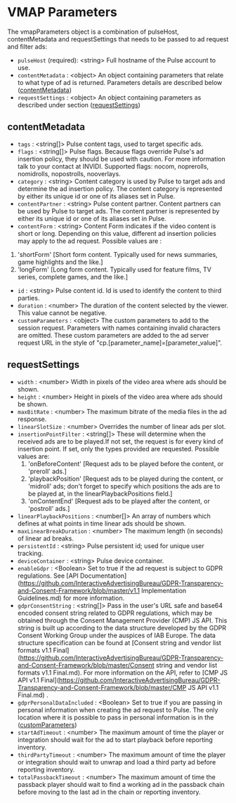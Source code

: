 # VMAP Parameters

The vmapParameters object is a combination of pulseHost, contentMetadata and requestSettings that needs to be passed to ad request and filter ads:

* `pulseHost` (required): &lt;string> Full hostname of the Pulse account to use.
* `contentMetadata` : &lt;object> An object containing parameters that relate to what type of ad is returned. Parameters details are described below ([contentMetadata](#content-meta-data))
* `requestSettings` : &lt;object> An object containing parameters as described under section ([requestSettings](#request-settings))

## <a name="content-meta-data"></a>contentMetadata
* `tags` : &lt;string[]> Pulse content tags, used to target specific ads.
* `flags` : &lt;string[]> Pulse flags. Because flags override Pulse's ad insertion policy, they should be used with caution. For more information talk to your contact at INVIDI. Supported flags: nocom, noprerolls, nomidrolls, nopostrolls, nooverlays.
* `category` : &lt;string> Content category is used by Pulse to target ads and determine the ad insertion policy. The content category is represented by either its unique id or one of its aliases set in Pulse.
* `contentPartner` : &lt;string> Pulse content partner. Content partners can be used by Pulse to target ads. The content partner is represented by either its unique id or one of its aliases set in Pulse.
* `contentForm` : &lt;string> Content Form indicates if the video content is short or long. Depending on this value, different ad insertion policies may apply to the ad request. Possible values are :
 1. 'shortForm' [Short form content. Typically used for news summaries, game highlights and the like.]
 2. 'longForm' [Long form content. Typically used for feature films, TV series, complete games, and the like.]
* `id` : &lt;string>  Pulse content id. Id is used to identify the content to third parties.
* `duration` : &lt;number>  The duration of the content selected by the viewer. This value cannot be negative.
* `customParameters` : &lt;object>  The custom parameters to add to the session request. Parameters with names containing invalid characters are omitted. These custom parameters are added to the ad server request URL in the style of "cp.[parameter_name]=[parameter_value]".

## <a name="request-settings"></a>requestSettings
* `width` : &lt;number>  Width in pixels of the video area where ads should be shown.
* `height` : &lt;number>  Height in pixels of the video area where ads should be shown.
* `maxBitRate` : &lt;number>  The maximum bitrate of the media files in the ad response.
* `linearSlotSize` : &lt;number>  Overrides the number of linear ads per slot.
* `insertionPointFilter` : &lt;string[]> These will determine when the received ads are to be played.If not set, the request is for every kind of insertion point. If set, only the types provided are requested. Possible values are:
   1. 'onBeforeContent' [Request ads to be played before the content, or 'preroll' ads.]
   2. 'playbackPosition' [Request ads to be played during the content, or 'midroll' ads; don't forget to specify which positions the ads are to be played at, in the linearPlaybackPositions field.]
   3. 'onContentEnd' [Request ads to be played after the content, or 'postroll' ads.]
* `linearPlaybackPositions` : &lt;number[]> An array of numbers which defines at what points in time linear ads should be shown.
* `maxLinearBreakDuration` : &lt;number>  The maximum length (in seconds) of linear ad breaks.
* `persistentId` : &lt;string> Pulse persistent id; used for unique user tracking.
* `deviceContainer` : &lt;string> Pulse device container.
* `enableGdpr` : &lt;Boolean> Set to true if the ad request is subject to GDPR regulations. See [API Documentation](https://github.com/InteractiveAdvertisingBureau/GDPR-Transparency-and-Consent-Framework/blob/master/v1.1 Implementation Guidelines.md) for more information.
* `gdprConsentString` : &lt;string[]> Pass in the user's URL safe and base64 encoded consent string related to GDPR regulations, which may be obtained through the Consent Management Provider (CMP) JS API. This string is built up according to the data structure developed by the GDPR Consent Working Group under the auspices of IAB Europe. The data structure specification can be found at [Consent string and vendor list formats v1.1 Final](https://github.com/InteractiveAdvertisingBureau/GDPR-Transparency-and-Consent-Framework/blob/master/Consent string and vendor list formats v1.1 Final.md). For more information on the API, refer to [CMP JS API v1.1 Final](https://github.com/InteractiveAdvertisingBureau/GDPR-Transparency-and-Consent-Framework/blob/master/CMP JS API v1.1 Final.md) .
* `gdprPersonalDataIncluded` : &lt;Boolean> Set to true if you are passing in personal information when creating the ad request to Pulse. The only location where it is possible to pass in personal information is in the ([customParameters](#custom-Parameters))
* `startAdTimeout` : &lt;number> The maximum amount of time the player or integration should wait for the ad to start playback before reporting inventory.
* `thirdPartyTimeout` : &lt;number> The maximum amount of time the player or integration should wait to unwrap and load a third party ad before reporting inventory.
* `totalPassbackTimeout` : &lt;number> The maximum amount of time the passback player should wait to find a working ad in the passback chain before moving to the last ad in the chain or reporting inventory.
